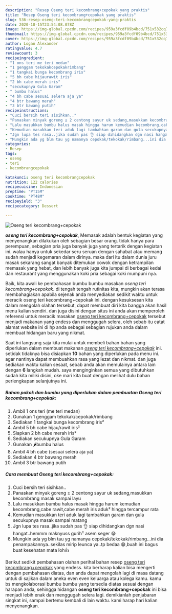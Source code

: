 ```yaml
---
description: "Resep Oseng teri kecombrang+cepokak yang praktis"
title: "Resep Oseng teri kecombrang+cepokak yang praktis"
slug: 536-resep-oseng-teri-kecombrangcepokak-yang-praktis
date: 2020-10-15T23:54:08.078Z
image: https://img-global.cpcdn.com/recipes/959a3fcdf09b4bcd/751x532cq70/oseng-teri-kecombrangcepokak-foto-resep-utama.jpg
thumbnail: https://img-global.cpcdn.com/recipes/959a3fcdf09b4bcd/751x532cq70/oseng-teri-kecombrangcepokak-foto-resep-utama.jpg
cover: https://img-global.cpcdn.com/recipes/959a3fcdf09b4bcd/751x532cq70/oseng-teri-kecombrangcepokak-foto-resep-utama.jpg
author: Logan Alexander
ratingvalue: 4.7
reviewcount: 3
recipeingredient:
- "1 ons teri me teri medan"
- "1 genggam tekokakcepokakrimbang"
- "1 tangkai bunga kecombrang iris"
- "5 bh cabe hijaurawit iris"
- "2 bh cabe merah iris"
- "secukupnya Gula Garam"
- " bumbu halus"
- "4 bh cabe sesuai selera aja ya"
- "4 btr bawang merah"
- "3 btr bawang putih"
recipeinstructions:
- "Cuci bersih teri sisihkan.."
- "Panaskan minyak goreng ± 2 centong sayur uk sedang,masukkan kecombrang masak sampai layu"
- "Lalu masukkan bumbu halus masak hingga harum kemudian kecombrang,cabe rawit,cabe merah iris aduk² hingga tercampur rata"
- "Kemudian masukkan teri aduk lagi tambahkan garam dan gula secukupnya masak sampai matang"
- "Jgn lupa tes rasa..jika sudah pas 👌 siap dihidangkan dgn nasi hangat..hemmm maknyuss gurih² asem seger 😁"
- "Mungkin ada yg blm tau yg namanya cepokak/tekokak/rimbang...ini dia penampakannya..sekilas mirip leunca ya..tp bedaa 😁,buah ini bagus buat kesehatan mata loh👍"
categories:
- Resep
tags:
- oseng
- teri
- kecombrangcepokak

katakunci: oseng teri kecombrangcepokak 
nutrition: 122 calories
recipecuisine: Indonesian
preptime: "PT15M"
cooktime: "PT48M"
recipeyield: "3"
recipecategory: Dessert

---
```



![Oseng teri kecombrang+cepokak](https://img-global.cpcdn.com/recipes/959a3fcdf09b4bcd/751x532cq70/oseng-teri-kecombrangcepokak-foto-resep-utama.jpg)

<b><i>oseng teri kecombrang+cepokak</i></b>, Memasak adalah bentuk kegiatan yang menyenangkan dilakukan oleh sebagian besar orang. tidak hanya para perempuan, sebagian pria juga banyak juga yang tertarik dengan kegiatan ini. walau hanya untuk sekedar seru seruan dengan sahabat atau memang sudah menjadi kegemaran dalam dirinya. maka dari itu dalam dunia juru masak sekarang sangat banyak ditemukan cowok dengan ketrampilan memasak yang hebat, dan lebih banyak juga kita jumpai di berbagai kedai dan restaurant yang menggunakan koki pria sebagai koki mumpuni nya.



Baik, kita awali ke pembahasan bumbu bumbu masakan <i>oseng teri kecombrang+cepokak</i>. di tengah tengah rutinitas kita, mungkin akan terasa membahagiakan apabila sejenak anda menyediakan sedikit waktu untuk meracik oseng teri kecombrang+cepokak ini. dengan kesuksesan kita dalam mengolah olahan tersebut, dapat membuat diri kita bangga akan hasil menu kalian sendiri. dan juga disini dengan situs ini anda akan memperoleh referensi untuk meracik masakan <u>oseng teri kecombrang+cepokak</u> tersebut menjadi makanan yang endess dan menggugah selera, oleh sebab itu catat alamat website ini di hp anda sebagai sebagian rujukan anda dalam membuat hidangan baru yang nikmat.


Saat ini langsung saja kita mulai untuk membeli bahan bahan yang diperlukan dalam membuat makanan <u><i>oseng teri kecombrang+cepokak</i></u> ini. setidak tidaknya bisa disiapkan <b>10</b> bahan yang diperlukan pada menu ini. agar nantinya dapat membuahkan rasa yang lezat dan nikmat. dan juga sediakan waktu kalian sesaat, sebab anda akan memulainya antara lain dengan <b>6</b> langkah mudah. saya menginginkan semua yang dibutuhkan sudah kita miliki disini, oke mari kita buat dengan melihat dulu bahan perlengkapan selanjutnya ini.

<!--inarticleads1-->

##### Bahan pokok dan bumbu yang diperlukan dalam pembuatan Oseng teri kecombrang+cepokak:

1. Ambil 1 ons teri (me teri medan)
1. Gunakan 1 genggam tekokak/cepokak/rimbang
1. Sediakan 1 tangkai bunga kecombrang iris²
1. Ambil 5 bh cabe hijau/rawit iris²
1. Siapkan 2 bh cabe merah iris²
1. Sediakan secukupnya Gula Garam
1. Gunakan  🌶️bumbu halus
1. Ambil 4 bh cabe (sesuai selera aja ya)
1. Sediakan 4 btr bawang merah
1. Ambil 3 btr bawang putih




<!--inarticleads2-->

##### Cara membuat Oseng teri kecombrang+cepokak:

1. Cuci bersih teri sisihkan..
1. Panaskan minyak goreng ± 2 centong sayur uk sedang,masukkan kecombrang masak sampai layu
1. Lalu masukkan bumbu halus masak hingga harum kemudian kecombrang,cabe rawit,cabe merah iris aduk² hingga tercampur rata
1. Kemudian masukkan teri aduk lagi tambahkan garam dan gula secukupnya masak sampai matang
1. Jgn lupa tes rasa..jika sudah pas 👌 siap dihidangkan dgn nasi hangat..hemmm maknyuss gurih² asem seger 😁
1. Mungkin ada yg blm tau yg namanya cepokak/tekokak/rimbang...ini dia penampakannya..sekilas mirip leunca ya..tp bedaa 😁,buah ini bagus buat kesehatan mata loh👍




Berikut sedikit pembahasan olahan perihal bahan resep <u>oseng teri kecombrang+cepokak</u> yang endess. kita berharap kalian bisa mengerti dengan pembahasan diatas, dan anda dapat mengolah lagi di masa datang untuk di sajikan dalam aneka even even keluarga atau kolega kamu. kamu bs mengkolaborasi bumbu bumbu yang tersedia diatas sesuai dengan harapan anda, sehingga hidangan <b>oseng teri kecombrang+cepokak</b> ini bisa menjadi lebih enak dan menggugah selera lagi. demikianlah penjabaran singkat ini, sampai bertemu kembali di lain waktu. kami harap hari kalian menyenangkan.
